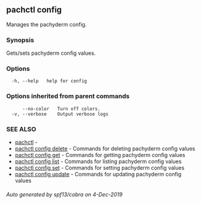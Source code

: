 ## pachctl config

Manages the pachyderm config.

### Synopsis

Gets/sets pachyderm config values.

### Options

```
  -h, --help   help for config
```

### Options inherited from parent commands

```
      --no-color   Turn off colors.
  -v, --verbose    Output verbose logs
```

### SEE ALSO

* [pachctl](pachctl.md)	 - 
* [pachctl config delete](pachctl_config_delete.md)	 - Commands for deleting pachyderm config values
* [pachctl config get](pachctl_config_get.md)	 - Commands for getting pachyderm config values
* [pachctl config list](pachctl_config_list.md)	 - Commands for listing pachyderm config values
* [pachctl config set](pachctl_config_set.md)	 - Commands for setting pachyderm config values
* [pachctl config update](pachctl_config_update.md)	 - Commands for updating pachyderm config values

###### Auto generated by spf13/cobra on 4-Dec-2019
